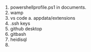 1. powershellprofile.ps1 in documents.
2. wamp
3. vs code
	a. appdata/extensions
4. .ssh keys
5. github desktop
6. gitbash
7. heidisql
8. 
